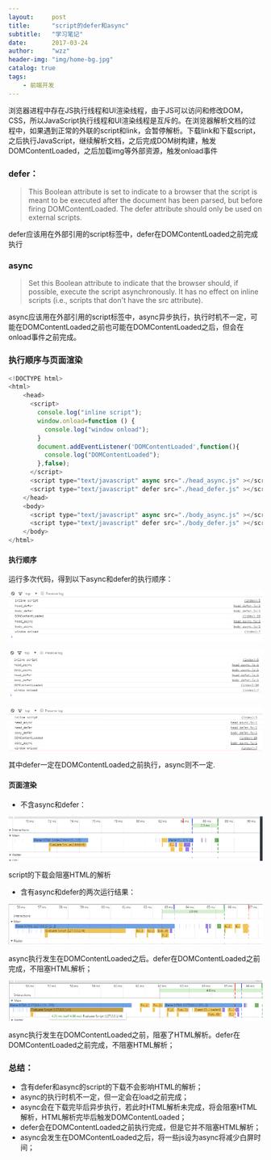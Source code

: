 ```yaml
---
layout:     post
title:      "script的defer和async"
subtitle:   "学习笔记"
date:       2017-03-24
author:     "wzz"
header-img: "img/home-bg.jpg"
catalog: true
tags:
    - 前端开发
---
```


浏览器进程中存在JS执行线程和UI渲染线程，由于JS可以访问和修改DOM，CSS，所以JavaScript执行线程和UI渲染线程是互斥的。在浏览器解析文档的过程中，如果遇到正常的外联的script和link，会暂停解析。下载link和下载script，之后执行JavaScript，继续解析文档，之后完成DOM树构建，触发DOMContentLoaded，之后加载img等外部资源，触发onload事件


### defer：

> This Boolean attribute is set to indicate to a browser that the script is meant to be executed after the document has been parsed, but before firing DOMContentLoaded. The defer attribute should only be used on external scripts.

defer应该用在外部引用的script标签中，defer在DOMContentLoaded之前完成执行


### async

> Set this Boolean attribute to indicate that the browser should, if possible, execute the script asynchronously. It has no effect on inline scripts (i.e., scripts that don't have the src attribute).

async应该用在外部引用的script标签中，async异步执行，执行时机不一定，可能在DOMContentLoaded之前也可能在DOMContentLoaded之后，但会在onload事件之前完成。

### 执行顺序与页面渲染

```js
<!DOCTYPE html>
<html>
    <head>
      <script>
        console.log("inline script");
        window.onload=function () {
          console.log("window onload");
        }
        document.addEventListener('DOMContentLoaded',function(){
          console.log("DOMContentLoaded");
        },false);
      </script>
      <script type="text/javascript" async src="./head_async.js" ></script>
      <script type="text/javascript" defer src="./head_defer.js" ></script>
    </head>
    <body>
      <script type="text/javascript" async src="./body_async.js" ></script>
      <script type="text/javascript" defer src="./body_defer.js" ></script>
    </body>
</html>
```

#### 执行顺序

运行多次代码，得到以下async和defer的执行顺序：

![img](/img/20170324/async_after_domcontentloader_log.png)

![img](/img/20170324/async_before_domcontentloaded_log.png)

![img](/img/20170324/async_log.png)

其中defer一定在DOMContentLoaded之前执行，async则不一定.

#### 页面渲染

* 不含async和defer：

![img](/img/20170324/normal_script_tl.png)

script的下载会阻塞HTML的解析

* 含有async和defer的两次运行结果：

![img](/img/20170324/async_after_domcontentloader_tl.png)

async执行发生在DOMContentLoaded之后。defer在DOMContentLoaded之前完成，不阻塞HTML解析；

![img](/img/20170324/async_before_domcontentloaded_tl.png)

async执行发生在DOMContentLoaded之前，阻塞了HTML解析。defer在DOMContentLoaded之前完成，不阻塞HTML解析；

### 总结：

* 含有defer和async的script的下载不会影响HTML的解析；
* async的执行时机不一定，但一定会在load之前完成；
* async会在下载完毕后异步执行，若此时HTML解析未完成，将会阻塞HTML解析，HTML解析完毕后触发DOMContentLoaded；
* defer会在DOMContentLoaded之前执行完成，但是它并不阻塞HTML解析；
* async会发生在DOMContentLoaded之后，将一些js设为async将减少白屏时间；
